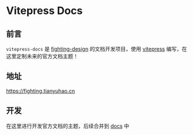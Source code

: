 # Vitepress Docs

## 前言

`vitepress-docs` 是 [fighting-design](https://github.com/FightingDesign/fighting-design) 的文档开发项目，使用 [vitepress](https://github.com/vuejs/vitepress) 编写，在这里定制未来的官方文档主题！

## 地址

https://fighting.tianyuhao.cn

## 开发

在这里进行开发官方文档的主题，后续合并到 [docs](https://github.com/FightingDesign/fighting-design/tree/master/docs) 中
